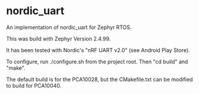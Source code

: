 # nordic_uart
An implementation of nordic_uart for Zephyr RTOS.

This was build with Zephyr Version 2.4.99.

It has been tested with Nordic's "nRF UART v2.0" (see Android Play Store).

To configure, run ./configure.sh from the project root.
Then "cd build" and "make".

The default build is for the PCA10028, but the CMakefile.txt can be modified to build for PCA10040.

